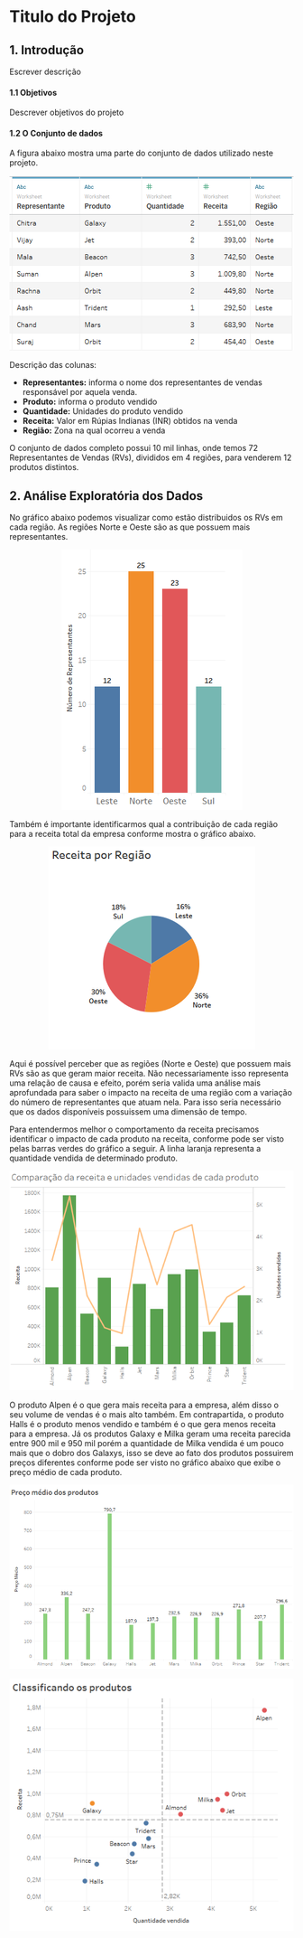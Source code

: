 # Titulo do Projeto

## 1. Introdução

Escrever descrição


#### 1.1 Objetivos

Descrever objetivos do projeto

#### 1.2 O Conjunto de dados

A figura abaixo mostra uma parte do conjunto de dados utilizado neste projeto. 

<p align="center">
  <img src="dados.png" >
</p>


Descrição das colunas:
* **Representantes:** informa o nome dos representantes de vendas responsável por aquela venda. 
* **Produto:** informa o produto vendido 
* **Quantidade:** Unidades do produto vendido
* **Receita:** Valor em Rúpias Indianas (INR) obtidos na venda
* **Região:** Zona na qual ocorreu a venda

O conjunto de dados completo possui 10 mil linhas, onde temos 72 Representantes de Vendas (RVs), divididos em 4 regiões, para venderem 12 produtos distintos.

## 2. Análise Exploratória dos Dados

No gráfico abaixo podemos visualizar como estão distribuidos os RVs em cada região. As regiões Norte e Oeste são as que possuem mais representantes.

<p align="center">
  <img src="numrepresentantesporregiao.png" >
</p>

Também é importante identificarmos qual a contribuição de cada região para a receita total da empresa conforme mostra o gráfico abaixo.

<p align="center">
  <img src="receitaporregiao.png" >
</p>

Aqui é possível perceber que as regiões (Norte e Oeste) que possuem mais RVs são as que geram maior receita. Não necessariamente isso representa uma relação de causa e efeito, porém seria valida uma análise mais aprofundada para saber o impacto na receita de uma região com a variação do número de representantes que atuam nela. Para isso seria necessário que os dados disponíveis possuissem uma dimensão de tempo.

Para entendermos melhor o comportamento da receita precisamos identificar o impacto de cada produto na receita, conforme pode ser visto pelas barras verdes do gráfico a seguir. A linha laranja representa a quantidade vendida de determinado produto.

<p align="center">
  <img src="comparacaoreceitaeunidadesvendidas.png" >
</p>

O produto Alpen é o que gera mais receita para a empresa, além disso o seu volume de vendas é o mais alto também. Em contrapartida, o produto Halls é o produto menos vendido e também é o que gera menos receita para a empresa. Já os produtos Galaxy e Milka geram uma receita parecida entre 900 mil e 950 mil porém a quantidade de Milka vendida é um pouco mais que o dobro dos Galaxys, isso se deve ao fato dos produtos possuirem preços diferentes conforme pode ser visto no gráfico abaixo que exibe o preço médio de cada produto.  

<p align="center">
  <img src="precomediodosprodutos.png" >
</p>


<p align="center">
  <img src="classificandoprodutos.png" >
</p>

